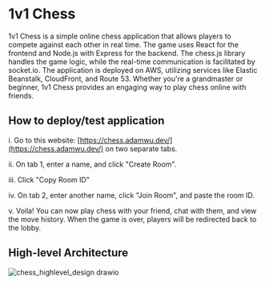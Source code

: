 # 1v1 Chess

1v1 Chess is a simple online chess application that allows players to compete against each other in real time. The game uses React for the frontend and Node.js with Express for the backend. 
The chess.js library handles the game logic, while the real-time communication is facilitated by socket.io. The application is deployed on AWS, utilizing services like Elastic Beanstalk, CloudFront, and Route 53.
Whether you're a grandmaster or beginner, 1v1 Chess provides an engaging way to play chess online with friends.

## How to deploy/test application
i. Go to this website: [https://chess.adamwu.dev/](https://chess.adamwu.dev/) on two separate tabs.

ii. On tab 1, enter a name, and click "Create Room".

iii. Click "Copy Room ID"

iv. On tab 2, enter another name, click "Join Room", and paste the room ID.

v. Voila! You can now play chess with your friend, chat with them, and view the move history. When the game is over, players will be redirected back to the lobby.

## High-level Architecture
![chess_highlevel_design drawio](https://github.com/minebreak28/1v1-Chess/assets/78050276/0ea0fbb8-d58d-4428-b8d6-b84571d4adf4)

